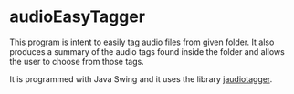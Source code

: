 # audioEasyTagger
This program is intent to easily tag audio files from given folder.
It also produces a summary of the audio tags found inside the folder and allows the user to choose from those tags.

It is programmed with Java Swing  and it uses the library [jaudiotagger](https://github.com/soc/jaudiotagger).
